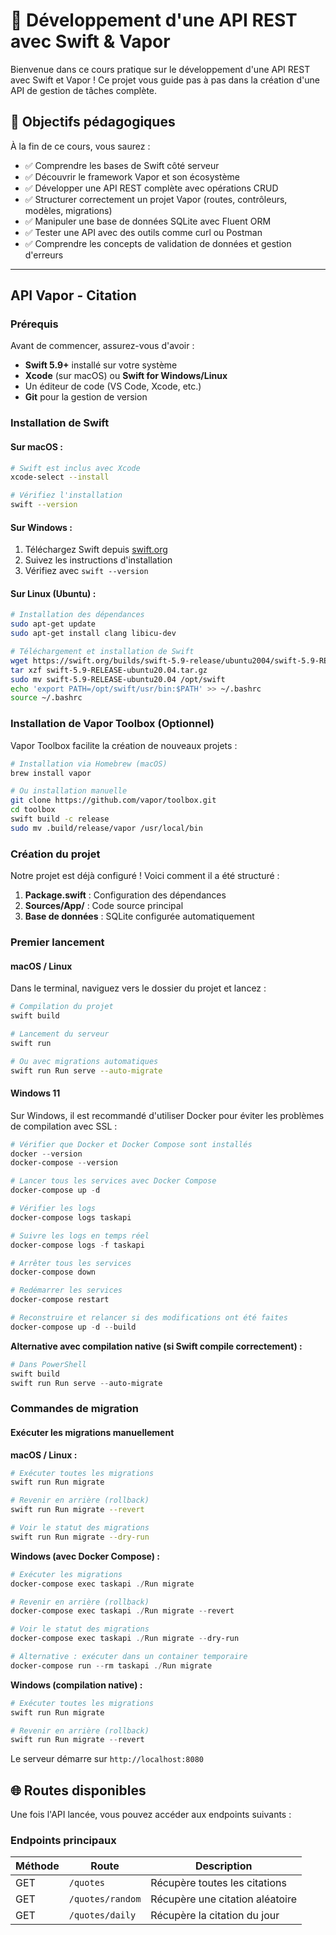 # 📘 Développement d'une API REST avec Swift & Vapor

Bienvenue dans ce cours pratique sur le développement d'une API REST avec Swift et Vapor ! Ce projet vous guide pas à pas dans la création d'une API de gestion de tâches complète.

## 🎯 Objectifs pédagogiques

À la fin de ce cours, vous saurez :

- ✅ Comprendre les bases de Swift côté serveur
- ✅ Découvrir le framework Vapor et son écosystème
- ✅ Développer une API REST complète avec opérations CRUD
- ✅ Structurer correctement un projet Vapor (routes, contrôleurs, modèles, migrations)
- ✅ Manipuler une base de données SQLite avec Fluent ORM
- ✅ Tester une API avec des outils comme curl ou Postman
- ✅ Comprendre les concepts de validation de données et gestion d'erreurs

---

## API Vapor - Citation 

### Prérequis

Avant de commencer, assurez-vous d'avoir :

- **Swift 5.9+** installé sur votre système
- **Xcode** (sur macOS) ou **Swift for Windows/Linux**
- Un éditeur de code (VS Code, Xcode, etc.)
- **Git** pour la gestion de version

### Installation de Swift

#### Sur macOS :
```bash
# Swift est inclus avec Xcode
xcode-select --install

# Vérifiez l'installation
swift --version
```

#### Sur Windows :
1. Téléchargez Swift depuis [swift.org](https://swift.org/download/)
2. Suivez les instructions d'installation
3. Vérifiez avec `swift --version`

#### Sur Linux (Ubuntu) :
```bash
# Installation des dépendances
sudo apt-get update
sudo apt-get install clang libicu-dev

# Téléchargement et installation de Swift
wget https://swift.org/builds/swift-5.9-release/ubuntu2004/swift-5.9-RELEASE/swift-5.9-RELEASE-ubuntu20.04.tar.gz
tar xzf swift-5.9-RELEASE-ubuntu20.04.tar.gz
sudo mv swift-5.9-RELEASE-ubuntu20.04 /opt/swift
echo 'export PATH=/opt/swift/usr/bin:$PATH' >> ~/.bashrc
source ~/.bashrc
```

### Installation de Vapor Toolbox (Optionnel)

Vapor Toolbox facilite la création de nouveaux projets :

```bash
# Installation via Homebrew (macOS)
brew install vapor

# Ou installation manuelle
git clone https://github.com/vapor/toolbox.git
cd toolbox
swift build -c release
sudo mv .build/release/vapor /usr/local/bin
```

### Création du projet
 
Notre projet est déjà configuré ! Voici comment il a été structuré :

1. **Package.swift** : Configuration des dépendances
2. **Sources/App/** : Code source principal
3. **Base de données** : SQLite configurée automatiquement

### Premier lancement

#### macOS / Linux

Dans le terminal, naviguez vers le dossier du projet et lancez :

```bash
# Compilation du projet
swift build

# Lancement du serveur
swift run

# Ou avec migrations automatiques
swift run Run serve --auto-migrate
```

#### Windows 11

Sur Windows, il est recommandé d'utiliser Docker pour éviter les problèmes de compilation avec SSL :

```powershell
# Vérifier que Docker et Docker Compose sont installés
docker --version
docker-compose --version

# Lancer tous les services avec Docker Compose
docker-compose up -d

# Vérifier les logs
docker-compose logs taskapi

# Suivre les logs en temps réel
docker-compose logs -f taskapi

# Arrêter tous les services
docker-compose down

# Redémarrer les services
docker-compose restart

# Reconstruire et relancer si des modifications ont été faites
docker-compose up -d --build
```

**Alternative avec compilation native (si Swift compile correctement) :**
```powershell
# Dans PowerShell
swift build
swift run Run serve --auto-migrate
```

### Commandes de migration

#### Exécuter les migrations manuellement

**macOS / Linux :**
```bash
# Exécuter toutes les migrations
swift run Run migrate

# Revenir en arrière (rollback)
swift run Run migrate --revert

# Voir le statut des migrations
swift run Run migrate --dry-run
```

**Windows (avec Docker Compose) :**
```powershell
# Exécuter les migrations
docker-compose exec taskapi ./Run migrate

# Revenir en arrière (rollback)
docker-compose exec taskapi ./Run migrate --revert

# Voir le statut des migrations
docker-compose exec taskapi ./Run migrate --dry-run

# Alternative : exécuter dans un container temporaire
docker-compose run --rm taskapi ./Run migrate
```

**Windows (compilation native) :**
```powershell
# Exécuter toutes les migrations
swift run Run migrate

# Revenir en arrière (rollback)  
swift run Run migrate --revert
```

Le serveur démarre sur `http://localhost:8080`

## 🌐 Routes disponibles

Une fois l'API lancée, vous pouvez accéder aux endpoints suivants :

### Endpoints principaux

| Méthode | Route | Description |
|---------|-------|-------------|
| GET | `/quotes` | Récupère toutes les citations |
| GET | `/quotes/random` | Récupère une citation aléatoire |
| GET | `/quotes/daily` | Récupère la citation du jour |
